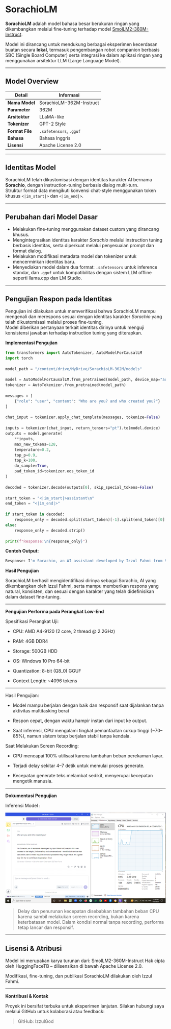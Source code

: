 # SorachioLM 

**SorachioLM** adalah model bahasa besar berukuran ringan yang dikembangkan melalui fine-tuning terhadap model [SmolLM2-360M-Instruct](https://huggingface.co/HuggingFaceTB/SmolLM2-360M-Instruct).  

Model ini dirancang untuk mendukung berbagai eksperimen kecerdasan buatan secara **lokal**, termasuk pengembangan robot companion berbasis SBC (Single Board Computer) serta integrasi ke dalam aplikasi ringan yang menggunakan arsitektur LLM (Large Language Model).

---

## Model Overview

| **Detail**         | **Informasi**                              |
|--------------------|---------------------------------------------|
| **Nama Model**     | SorachioLM-362M-Instruct                   |           
| **Parameter** | 362M                                     |
| **Arsitektur**     | LLaMA-like                                 |
| **Tokenizer**      | GPT-2 Style                                |
| **Format File**    | `.safetensors`, `.gguf`                    |
| **Bahasa**         | Bahasa Inggris                             |
| **Lisensi**        | Apache License 2.0                         |
---

## Identitas Model

SorachioLM telah dikustomisasi dengan identitas karakter AI bernama **Sorachio**, dengan instruction-tuning berbasis dialog multi-turn.  
Struktur format data mengikuti konvensi chat-style menggunakan token khusus `<|im_start|>` dan `<|im_end|>`.

---

## Perubahan dari Model Dasar

- Melakukan fine-tuning menggunakan dataset custom yang dirancang khusus.
- Mengintegrasikan identitas karakter *Sorachio* melalui instruction tuning berbasis identitas, serta diperkuat melalui penyesuaian prompt dan format dialog.
- Melakukan modifikasi metadata model dan tokenizer untuk mencerminkan identitas baru.
- Menyediakan model dalam dua format: `.safetensors` untuk inference standar, dan `.gguf` untuk kompatibilitas dengan sistem LLM offline seperti llama.cpp dan LM Studio.
  
---

## Pengujian Respon pada Identitas

Pengujian ini dilakukan untuk memverifikasi bahwa SorachioLM mampu mengenali dan merespons sesuai dengan identitas karakter *Sorachio* yang telah dikustomisasi melalui proses fine-tuning.  
Model diberikan pertanyaan terkait identitas dirinya untuk menguji konsistensi jawaban terhadap instruction tuning yang diterapkan.

**Implementasi Pengujian**

```python
from transformers import AutoTokenizer, AutoModelForCausalLM
import torch

model_path = "/content/drive/MyDrive/SorachioLM-362M/models"

model = AutoModelForCausalLM.from_pretrained(model_path, device_map="auto", torch_dtype=torch.float16)
tokenizer = AutoTokenizer.from_pretrained(model_path)

messages = [
    {"role": "user", "content": "Who are you? and who created you?"}
]

chat_input = tokenizer.apply_chat_template(messages, tokenize=False)

inputs = tokenizer(chat_input, return_tensors="pt").to(model.device)
outputs = model.generate(
    **inputs,
    max_new_tokens=128,
    temperature=0.2,
    top_p=0.9,
    top_k=100,
    do_sample=True,
    pad_token_id=tokenizer.eos_token_id
)

decoded = tokenizer.decode(outputs[0], skip_special_tokens=False)

start_token = "<|im_start|>assistant\n"
end_token = "<|im_end|>"

if start_token in decoded:
    response_only = decoded.split(start_token)[-1].split(end_token)[0].strip()
else:
    response_only = decoded.strip()

print(f"Response:\n{response_only}")
```
**Contoh Output:**

```bash
Response: I'm Sorachio, an AI assistant developed by Izzul Fahmi from Sorachio AI. It's a pleasure to be here! I was created specifically to assist and learn through conversations with users like you. I think that's the most important part about who I am - it's me learning alongside others in this conversation. What would you like to talk about?
```
**Hasil Pengujian**

SorachioLM berhasil mengidentifikasi dirinya sebagai Sorachio, AI yang dikembangkan oleh Izzul Fahmi, serta mampu memberikan respons yang natural, konsisten, dan sesuai dengan karakter yang telah didefinisikan dalam dataset fine-tuning.

---


**Pengujian Performa pada Perangkat Low-End**

Spesifikasi Perangkat Uji:

- CPU: AMD A4-9120 (2 core, 2 thread @ 2.2GHz)

- RAM: 4GB DDR4

- Storage: 500GB HDD

- OS: Windows 10 Pro 64-bit

- Quantization: 8-bit (Q8_0) GGUF

- Context Length: ~4096 tokens

---

Hasil Pengujian:

- Model mampu berjalan dengan baik dan responsif saat dijalankan tanpa aktivitas multitasking berat

- Respon cepat, dengan waktu hampir instan dari input ke output.

- Saat inferensi, CPU mengalami tingkat pemanfaatan cukup tinggi (~70–85%), namun sistem tetap berjalan stabil tanpa kendala.

Saat Melakukan Screen Recording:

- CPU mencapai 100% utilisasi karena tambahan beban perekaman layar.


- Terjadi delay sekitar 4–7 detik untuk memulai proses generate.

- Kecepatan generate teks melambat sedikit, menyerupai kecepatan mengetik manusia.


---

**Dokumentasi Pengujian**

Inferensi Model :

![Inference Screenshot](assets/sorachio-inference-ss.png)

> Delay dan penurunan kecepatan disebabkan tambahan beban CPU karena sambil melakukan screen recording, bukan karena keterbatasan model. Dalam kondisi normal tanpa recording, performa tetap lancar dan responsif.

---


## Lisensi & Atribusi

Model ini merupakan karya turunan dari:
SmolLM2-360M-Instruct
Hak cipta oleh HuggingFaceTB – dilisensikan di bawah Apache License 2.0.

Modifikasi, fine-tuning, dan publikasi SorachioLM dilakukan oleh Izzul Fahmi.


---

**Kontribusi & Kontak**

Proyek ini bersifat terbuka untuk eksperimen lanjutan.
Silakan hubungi saya melalui GitHub untuk kolaborasi atau feedback:

> GitHub: IzzulGod


